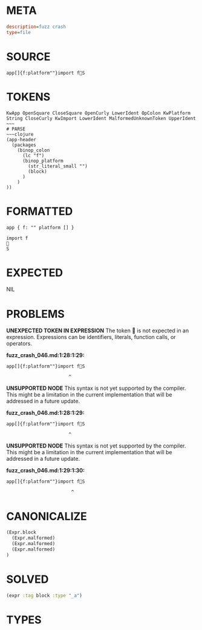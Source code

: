 # META
~~~ini
description=fuzz crash
type=file
~~~
# SOURCE
~~~roc
app[]{f:platform""}import fS
~~~
# TOKENS
~~~text
KwApp OpenSquare CloseSquare OpenCurly LowerIdent OpColon KwPlatform String CloseCurly KwImport LowerIdent MalformedUnknownToken UpperIdent ~~~
# PARSE
~~~clojure
(app-header
  (packages
    (binop_colon
      (lc "f")
      (binop_platform
        (str_literal_small "")
        (block)
      )
    )
))
~~~
# FORMATTED
~~~roc
app { f: "" platform [] }

import f

S
~~~
# EXPECTED
NIL
# PROBLEMS
**UNEXPECTED TOKEN IN EXPRESSION**
The token **** is not expected in an expression.
Expressions can be identifiers, literals, function calls, or operators.

**fuzz_crash_046.md:1:28:1:29:**
```roc
app[]{f:platform""}import fS
```
                           ^


**UNSUPPORTED NODE**
This syntax is not yet supported by the compiler.
This might be a limitation in the current implementation that will be addressed in a future update.

**fuzz_crash_046.md:1:28:1:29:**
```roc
app[]{f:platform""}import fS
```
                           ^


**UNSUPPORTED NODE**
This syntax is not yet supported by the compiler.
This might be a limitation in the current implementation that will be addressed in a future update.

**fuzz_crash_046.md:1:29:1:30:**
```roc
app[]{f:platform""}import fS
```
                            ^


# CANONICALIZE
~~~clojure
(Expr.block
  (Expr.malformed)
  (Expr.malformed)
  (Expr.malformed)
)
~~~
# SOLVED
~~~clojure
(expr :tag block :type "_a")
~~~
# TYPES
~~~roc
~~~
